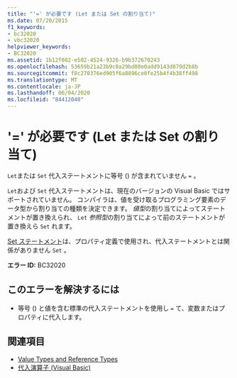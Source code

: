 ```yaml
---
title: "'=' が必要です (Let または Set の割り当て)"
ms.date: 07/20/2015
f1_keywords:
- bc32020
- vbc32020
helpviewer_keywords:
- BC32020
ms.assetid: 1b12f082-e502-4524-9326-b9b372670243
ms.openlocfilehash: 53659b21a23b9c0a29bd80e0add9143d879d2b8b
ms.sourcegitcommit: f8c270376ed905f6a8896ce0fe25b4f4b38ff498
ms.translationtype: MT
ms.contentlocale: ja-JP
ms.lasthandoff: 06/04/2020
ms.locfileid: "84412040"
---
```

# <a name="-expected-let-or-set-assignment"></a>'=' が必要です (Let または Set の割り当て)
`Let`または `Set` 代入ステートメントに等号 () が含まれていません `=` 。  
  
 `Let`および `Set` 代入ステートメントは、現在のバージョンの Visual Basic ではサポートされていません。 コンパイラは、値を受け取るプログラミング要素のデータ型から割り当ての種類を決定できます。 *値型*の割り当てによってステートメントが置き換えられ、 `Let` *参照型*の割り当てによって前のステートメントが置き換えら `Set` れます。  
  
 [Set ステートメント](../language-reference/statements/set-statement.md)は、プロパティ定義で使用され、代入ステートメントとは関係がありません `Set` 。  
  
 **エラー ID:** BC32020  
  
## <a name="to-correct-this-error"></a>このエラーを解決するには  
  
- 等号 () と値を含む標準の代入ステートメントを使用し `=` て、変数またはプロパティに代入します。  
  
## <a name="see-also"></a>関連項目

- [Value Types and Reference Types](../programming-guide/language-features/data-types/value-types-and-reference-types.md)
- [代入演算子 (Visual Basic)](../language-reference/operators/assignment-operators.md)
